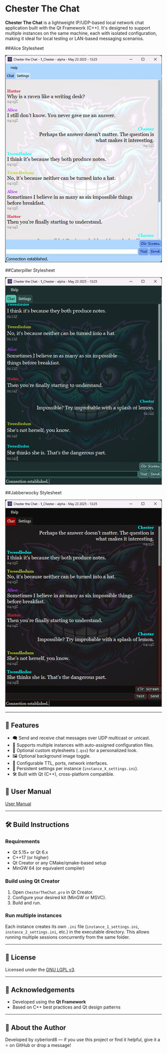 # Chester The Chat

**Chester The Chat** is a lightweight IP/UDP-based local network chat application built with the Qt Framework (C++). It's designed to support multiple instances on the same machine, each with isolated configuration, making it ideal for local testing or LAN-based messaging scenarios.

##Alice Stylesheet

![image](https://github.com/cyberlord8/ChesterTheChat/blob/main/resources/screenshots/Alice.png)


##Caterpiller Stylesheet

![image](https://github.com/cyberlord8/ChesterTheChat/blob/main/resources/screenshots/Caterpillar.png)


##Jabberwocky Stylesheet

![image](https://github.com/cyberlord8/ChesterTheChat/blob/main/resources/screenshots/Jabberwocky.png)


---

## 🚀 Features

- 🗨️ Send and receive chat messages over UDP multicast or unicast.
- 🔄 Supports multiple instances with auto-assigned configuration files.
- 🎨 Optional custom stylesheets (`.qss`) for a personalized look.
- 🖼️ Optional background image toggle.
- 🔧 Configurable TTL, ports, network interfaces.
- 💾 Persistent settings per instance (`instance_X_settings.ini`).
- 🛠️ Built with Qt (C++), cross-platform compatible.

## 📘 User Manual
[User Manual](https://github.com/cyberlord8/ChesterTheChat/blob/main/resources/UserManual.pdf)

---

## 🛠️ Build Instructions

### Requirements

- Qt 5.15+ or Qt 6.x
- C++17 (or higher)
- Qt Creator or any CMake/qmake-based setup
- MinGW 64 (or equivalent compiler)

### Build using Qt Creator

1. Open `ChesterTheChat.pro` in Qt Creator.
2. Configure your desired kit (MinGW or MSVC).
3. Build and run.

### Run multiple instances

Each instance creates its own `.ini` file (`instance_1_settings.ini`, `instance_2_settings.ini`, etc.) in the executable directory. This allows running multiple sessions concurrently from the same folder.

---

## 📘 License
Licensed under the [GNU LGPL v3](https://www.gnu.org/licenses/lgpl-3.0.html).

---

## 🙌 Acknowledgements

- Developed using the **Qt Framework**
- Based on C++ best practices and Qt design patterns

---

## 🧠 About the Author

Developed by cyberlord8 — if you use this project or find it helpful, give it a ⭐ on GitHub or drop a message!

